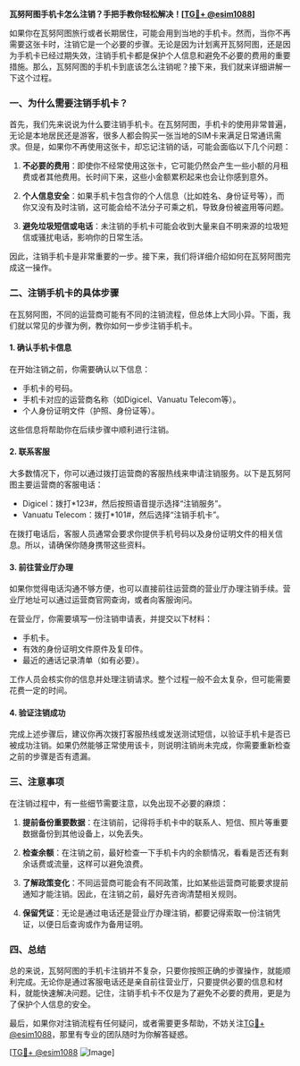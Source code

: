 **瓦努阿图手机卡怎么注销？手把手教你轻松解决！[[TG💪+ @esim1088](https://t.me/s/esim1088)]**

如果你在瓦努阿图旅行或者长期居住，可能会用到当地的手机卡。然而，当你不再需要这张卡时，注销它是一个必要的步骤。无论是因为计划离开瓦努阿图，还是因为手机卡已经过期失效，注销手机卡都是保护个人信息和避免不必要的费用的重要措施。那么，瓦努阿图的手机卡到底该怎么注销呢？接下来，我们就来详细讲解一下这个过程。

### **一、为什么需要注销手机卡？**

首先，我们先来说说为什么要注销手机卡。在瓦努阿图，手机卡的使用非常普遍，无论是本地居民还是游客，很多人都会购买一张当地的SIM卡来满足日常通讯需求。但是，如果你不再使用这张卡，却忘记注销的话，可能会面临以下几个问题：

1. **不必要的费用**：即使你不经常使用这张卡，它可能仍然会产生一些小额的月租费或者其他费用。长时间下来，这些小金额累积起来也会让你感到意外。
   
2. **个人信息安全**：如果手机卡包含你的个人信息（比如姓名、身份证号等），而你又没有及时注销，这可能会给不法分子可乘之机，导致身份被盗用等问题。

3. **避免垃圾短信或电话**：未注销的手机卡可能会收到大量来自不明来源的垃圾短信或骚扰电话，影响你的日常生活。

因此，注销手机卡是非常重要的一步。接下来，我们将详细介绍如何在瓦努阿图完成这一操作。

### **二、注销手机卡的具体步骤**

在瓦努阿图，不同的运营商可能有不同的注销流程，但总体上大同小异。下面，我们就以常见的步骤为例，教你如何一步步注销手机卡。

#### **1. 确认手机卡信息**
在开始注销之前，你需要确认以下信息：
- 手机卡的号码。
- 手机卡对应的运营商名称（如Digicel、Vanuatu Telecom等）。
- 个人身份证明文件（护照、身份证等）。

这些信息将帮助你在后续步骤中顺利进行注销。

#### **2. 联系客服**
大多数情况下，你可以通过拨打运营商的客服热线来申请注销服务。以下是瓦努阿图主要运营商的客服电话：
- Digicel：拨打*123#，然后按照语音提示选择“注销服务”。
- Vanuatu Telecom：拨打*101#，然后选择“注销手机卡”。

在拨打电话后，客服人员通常会要求你提供手机号码以及身份证明文件的相关信息。所以，请确保你随身携带这些资料。

#### **3. 前往营业厅办理**
如果你觉得电话沟通不够方便，也可以直接前往运营商的营业厅办理注销手续。营业厅地址可以通过运营商官网查询，或者向客服询问。

在营业厅，你需要填写一份注销申请表，并提交以下材料：
- 手机卡。
- 有效的身份证明文件原件及复印件。
- 最近的通话记录清单（如有必要）。

工作人员会核实你的信息并处理注销请求。整个过程一般不会太复杂，但可能需要花费一定的时间。

#### **4. 验证注销成功**
完成上述步骤后，建议你再次拨打客服热线或发送测试短信，以验证手机卡是否已被成功注销。如果仍然能够正常使用该卡，则说明注销尚未完成，你需要重新检查之前的步骤是否有遗漏。

### **三、注意事项**

在注销过程中，有一些细节需要注意，以免出现不必要的麻烦：

1. **提前备份重要数据**：在注销前，记得将手机卡中的联系人、短信、照片等重要数据备份到其他设备上，以免丢失。

2. **检查余额**：在注销之前，最好检查一下手机卡内的余额情况，看看是否还有剩余话费或流量，这样可以避免浪费。

3. **了解政策变化**：不同运营商可能会有不同政策，比如某些运营商可能要求提前通知才能注销。因此，在注销之前，最好先咨询清楚相关规则。

4. **保留凭证**：无论是通过电话还是营业厅办理注销，都要记得索取一份注销凭证，以便日后查询或作为备用证明。

### **四、总结**

总的来说，瓦努阿图的手机卡注销并不复杂，只要你按照正确的步骤操作，就能顺利完成。无论你是通过客服电话还是亲自前往营业厅，只要提供必要的信息和材料，就能快速解决问题。记住，注销手机卡不仅是为了避免不必要的费用，更是为了保护个人信息的安全。

最后，如果你对注销流程有任何疑问，或者需要更多帮助，不妨关注[TG💪+ @esim1088](https://t.me/s/esim1088)，那里有专业的团队随时为你解答疑惑。

[[TG💪+ @esim1088](https://t.me/s/esim1088) ![Image](https://i.postimg.cc/4NQfJmqS/Snipaste-2025-05-13-00-14-12.png)]